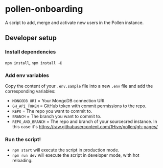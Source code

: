 # pollen-onboarding

A script to add, merge and activate new users in the Pollen instance.

## Developer setup

### Install dependencies

`npm install`, `npm install -D`

### Add env variables

Copy the content of your `.env.sample` file into a new `.env` file and add the corresponding variables:

- `MONGODB_URI` = Your MongoDB connection URI.
- `GH_API_TOKEN` = GitHub token with commit permissions to the repo.
- `REPO` = The repo you want to commit to.
- `BRANCH` = The branch you want to commit to.
- `REPO_AND_BRANCH` = The repo and branch of your sourcecred instance. In this case it's https://raw.githubusercontent.com/1Hive/pollen/gh-pages/

### Run the script!

- `npm start` will execute the script in production mode.
- `npm run dev` will execute the script in developer mode, with hot reloading.
